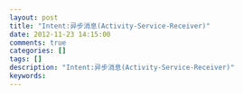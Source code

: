 ```yaml
---
layout: post
title: "Intent:异步消息(Activity-Service-Receiver)"
date: 2012-11-23 14:15:00 
comments: true
categories: []
tags: []
description: "Intent:异步消息(Activity-Service-Receiver)"
keywords: 
---
```





